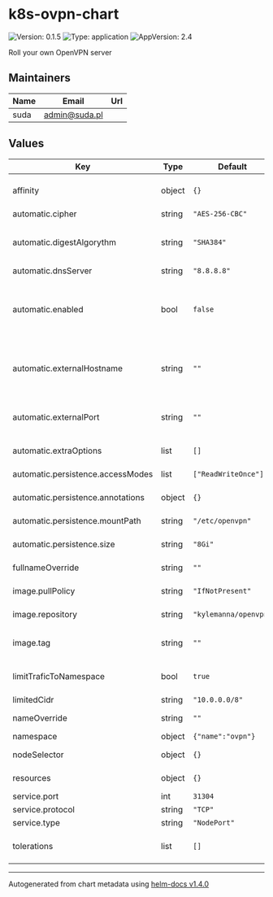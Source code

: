 # k8s-ovpn-chart

![Version: 0.1.5](https://img.shields.io/badge/Version-0.1.5-informational?style=flat-square) ![Type: application](https://img.shields.io/badge/Type-application-informational?style=flat-square) ![AppVersion: 2.4](https://img.shields.io/badge/AppVersion-2.4-informational?style=flat-square)

Roll your own OpenVPN server

## Maintainers

| Name | Email | Url |
| ---- | ------ | --- |
| suda | admin@suda.pl |  |

## Values

| Key | Type | Default | Description |
|-----|------|---------|-------------|
| affinity | object | `{}` | node/pod affinities (requires Kubernetes >=1.6) |
| automatic.cipher | string | `"AES-256-CBC"` | Cipher used |
| automatic.digestAlgorythm | string | `"SHA384"` | Authenticate  packets with HMAC using the given message digest algorithm (auth). |
| automatic.dnsServer | string | `"8.8.8.8"` | DNS Server IP |
| automatic.enabled | bool | `false` | Skip manual steps and generate configuration & pki according to values config, Warning, PKI will be passwordless ! |
| automatic.externalHostname | string | `""` | Hostname OR Ip of cluster openvpn entrypoint, default to 'domain.tld' so you must define it |
| automatic.externalPort | string | `""` | Port cluster openvpn entrypoint, defaults to service.port (nodePort) |
| automatic.extraOptions | list | `[]` | Additional options for openvpn configuration |
| automatic.persistence.accessModes | list | `["ReadWriteOnce"]` | PersistentVolumeClaim access modes |
| automatic.persistence.annotations | object | `{}` | PersistentVolumeClaim annotations |
| automatic.persistence.mountPath | string | `"/etc/openvpn"` | PersistentVolumeClaim mounting path |
| automatic.persistence.size | string | `"8Gi"` | PersistentVolumeClaim size request |
| fullnameOverride | string | `""` | release full release name override option |
| image.pullPolicy | string | `"IfNotPresent"` | container image pull policy |
| image.repository | string | `"kylemanna/openvpn"` | container image repository |
| image.tag | string | `""` | container image tag or Chart appVersion if undefined |
| limitTraficToNamespace | bool | `true` | limit network traffic just to OpenVPN namespace |
| limitedCidr | string | `"10.0.0.0/8"` | CIDR to be blocked out |
| nameOverride | string | `""` | release name override option |
| namespace | object | `{"name":"ovpn"}` | release namespace |
| nodeSelector | object | `{}` | node labels for pod assignment |
| resources | object | `{}` | pod resource requests & limits |
| service.port | int | `31304` | OpenVPN port |
| service.protocol | string | `"TCP"` | OpenVPN protocol |
| service.type | string | `"NodePort"` | Service type |
| tolerations | list | `[]` | node taints to tolerate (requires Kubernetes >=1.6) |

----------------------------------------------
Autogenerated from chart metadata using [helm-docs v1.4.0](https://github.com/norwoodj/helm-docs/releases/v1.4.0)

